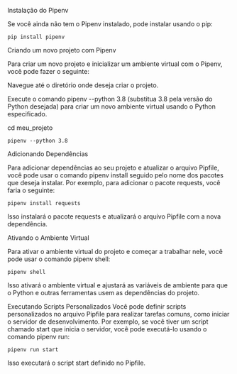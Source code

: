 Instalação do Pipenv

Se você ainda não tem o Pipenv instalado, pode instalar usando o pip:

```pip install pipenv```

Criando um novo projeto com Pipenv  

Para criar um novo projeto e inicializar um ambiente virtual com o Pipenv, você pode fazer o seguinte:

Navegue até o diretório onde deseja criar o projeto.

Execute o comando pipenv --python 3.8 (substitua 3.8 pela versão do Python desejada) para criar um novo ambiente virtual usando o Python especificado.


cd meu_projeto

```pipenv --python 3.8```

Adicionando Dependências

Para adicionar dependências ao seu projeto e atualizar o arquivo Pipfile, você pode usar o comando pipenv install seguido pelo nome dos pacotes que deseja instalar. Por exemplo, para adicionar o pacote requests, você faria o seguinte:


```pipenv install requests```

Isso instalará o pacote requests e atualizará o arquivo Pipfile com a nova dependência.

Ativando o Ambiente Virtual

Para ativar o ambiente virtual do projeto e começar a trabalhar nele, você pode usar o comando pipenv shell:


```pipenv shell```

Isso ativará o ambiente virtual e ajustará as variáveis de ambiente para que o Python e outras ferramentas usem as dependências do projeto.

Executando Scripts Personalizados
Você pode definir scripts personalizados no arquivo Pipfile para realizar tarefas comuns, como iniciar o servidor de desenvolvimento. Por exemplo, se você tiver um script chamado start que inicia o servidor, você pode executá-lo usando o comando pipenv run:


```pipenv run start```

Isso executará o script start definido no Pipfile.
